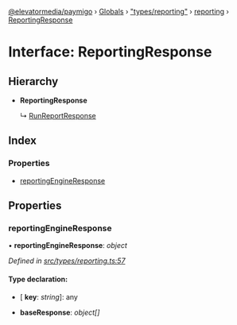 [@elevatormedia/paymigo](../README.md) › [Globals](../globals.md) › ["types/reporting"](../modules/_types_reporting_.md) › [reporting](../modules/_types_reporting_.reporting.md) › [ReportingResponse](_types_reporting_.reporting.reportingresponse.md)

# Interface: ReportingResponse

## Hierarchy

-   **ReportingResponse**

    ↳ [RunReportResponse](_types_reporting_.reporting.runreportresponse.md)

## Index

### Properties

-   [reportingEngineResponse](_types_reporting_.reporting.reportingresponse.md#reportingengineresponse)

## Properties

### reportingEngineResponse

• **reportingEngineResponse**: _object_

_Defined in [src/types/reporting.ts:57](https://github.com/ELEVATORmedia/paymigo/blob/60b912d/src/types/reporting.ts#L57)_

#### Type declaration:

-   \[ **key**: _string_\]: any

-   **baseResponse**: _object[]_
